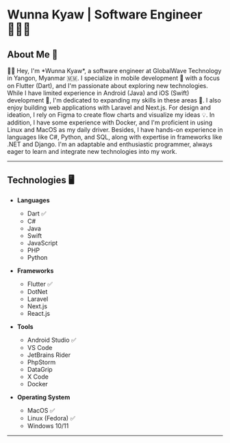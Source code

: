 # Wunna Kyaw | Software Engineer 👨🏻‍💻

## About Me 👤

<aside>
👋🏻 Hey, I'm *Wunna Kyaw*, a software engineer at GlobalWave Technology in Yangon, Myanmar 🇲🇲. I specialize in mobile development 📱 with a focus on Flutter (Dart), and I'm passionate about exploring new technologies. While I have limited experience in Android (Java) and iOS (Swift) development 🙁, I'm dedicated to expanding my skills in these areas 💯. I also enjoy building web applications with Laravel and Next.js. For design and ideation, I rely on Figma to create flow charts and visualize my ideas 💡. In addition, I have some experience with Docker, and I'm proficient in using Linux and MacOS as my daily driver. Besides, I have hands-on experience in languages like C#, Python, and SQL, along with expertise in frameworks like .NET and Django. I'm an adaptable and enthusiastic programmer, always eager to learn and integrate new technologies into my work.

</aside>

---

## Technologies 🖥️

- **Languages**
    - Dart ✅
    - C#
    - Java
    - Swift
    - JavaScript
    - PHP
    - Python

- **Frameworks**
    - Flutter ✅
    - DotNet
    - Laravel
    - Next.js
    - React.js
      
- **Tools**
    - Android Studio ✅
    - VS Code
    - JetBrains Rider
    - PhpStorm
    - DataGrip
    - X Code
    - Docker

- **Operating System**
    - MacOS ✅
    - Linux (Fedora) ✅
    - Windows 10/11
---
